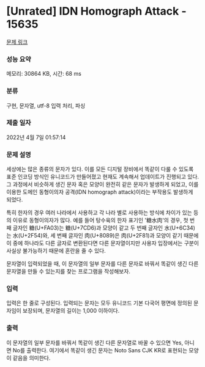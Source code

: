 # [Unrated] IDN Homograph Attack - 15635 

[문제 링크](https://www.acmicpc.net/problem/15635) 

### 성능 요약

메모리: 30864 KB, 시간: 68 ms

### 분류

구현, 문자열, utf-8 입력 처리, 파싱

### 제출 일자

2022년 4월 7일 01:57:14

### 문제 설명

<p>세상에는 많은 종류의 문자가 있다. 이를 모든 디지털 장비에서 똑같이 다룰 수 있도록 표준 인코딩 방식인 유니코드가 만들어졌고 현재도 계속해서 업데이트가 진행되고 있다. 그 과정에서 비슷하게 생긴 문자 혹은 모양이 완전히 같은 문자가 발생하게 되었고, 이를 이용한 도메인 동형이의자 공격(IDN homograph attack)이라는 부작용도 발생하게 되었다.</p>

<p>특히 한자의 경우 여러 나라에서 사용하고 각 나라 별로 사용하는 방식에 차이가 있는 등의 이유로 동형이의자가 많다. 예를 들어 탕수육의 한자 표기인 '糖水肉'의 경우, 첫 번째 글자인 糖(U+FA03)는 糖(U+7CD6)과 모양이 같고 두 번째 글자인 水(U+6C34)는 ⽔(U+2F54)와, 세 번째 글자인 肉(U+8089)은 ⾁(U+2F81)과 모양이 같기 때문에 이 중에 하나라도 다른 글자로 변환된다면 다른 문자열이지만 사용자 입장에서는 구분이 사실상 불가능하기 때문에 혼란을 줄 수 있다.</p>

<p>문자열이 입력되었을 때, 이 문자열의 일부 문자를 다른 문자로 바꿔서 똑같이 생긴 다른 문자열을 만들 수 있는지를 찾는 프로그램을 작성해보자.</p>

### 입력 

 <p>입력은 한 줄로 구성된다. 입력되는 문자는 모두 유니코드 기본 다국어 평면에 정의된 문자임이 보장되며, 문자열의 길이는 1,000 이하이다.</p>

### 출력 

 <p>이 문자열의 일부 문자를 바꿔서 똑같이 생긴 다른 문자열로 바꿀 수 있으면 Yes, 아니면 No를 출력한다. 여기에서 똑같이 생긴 문자는 Noto Sans CJK KR로 표현되는 모양이 같음을 의미한다.</p>

